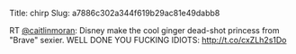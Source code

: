 Title: chirp
Slug: a7886c302a344f619b29ac81e49dabb8

RT <a href="http://twitter.com/caitlinmoran">@caitlinmoran</a>: Disney make the cool ginger dead-shot princess from "Brave" sexier. WELL DONE YOU FUCKING IDIOTS: <a href="http://t.co/cxZLh2s1Do">http://t.co/cxZLh2s1Do</a>
